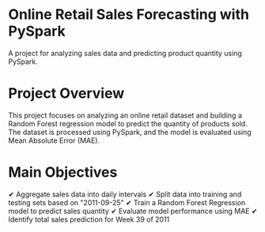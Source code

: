 # Online Retail Sales Forecasting with PySpark
A project for analyzing sales data and predicting product quantity using PySpark.

# Project Overview
This project focuses on analyzing an online retail dataset and building a Random Forest regression model to predict the quantity of products sold. The dataset is processed using PySpark, and the model is evaluated using Mean Absolute Error (MAE).

# Main Objectives
✔ Aggregate sales data into daily intervals
✔ Split data into training and testing sets based on "2011-09-25"
✔ Train a Random Forest Regression model to predict sales quantity
✔ Evaluate model performance using MAE
✔ Identify total sales prediction for Week 39 of 2011

